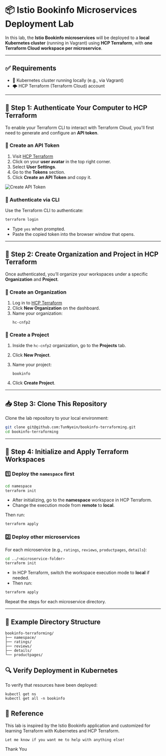 
# 📦 Istio Bookinfo Microservices Deployment Lab

In this lab, the **Istio Bookinfo microservices** will be deployed to a **local Kubernetes cluster** (running in Vagrant) using **HCP Terraform**, with **one Terraform Cloud workspace per microservice**.

---

## ✅ Requirements

- 🧩 Kubernetes cluster running locally (e.g., via Vagrant)
- 🌩️ HCP Terraform (Terraform Cloud) account

---

## 🔐 Step 1: Authenticate Your Computer to HCP Terraform

To enable your Terraform CLI to interact with Terraform Cloud, you'll first need to generate and configure an **API token**.

### 🔑 Create an API Token

1. Visit [HCP Terraform](https://app.terraform.io/)
2. Click on your **user avatar** in the top right corner.
3. Select **User Settings**.
4. Go to the **Tokens** section.
5. Click **Create an API Token** and copy it.

![Create API Token](https://github.com/user-attachments/assets/d057c73b-f14d-4a9e-b526-fdab33e43d24)

### 🔌 Authenticate via CLI

Use the Terraform CLI to authenticate:

```bash
terraform login
```

- Type `yes` when prompted.
- Paste the copied token into the browser window that opens.

---

## 🧱 Step 2: Create Organization and Project in HCP Terraform

Once authenticated, you’ll organize your workspaces under a specific **Organization** and **Project**.

### 🏢 Create an Organization

1. Log in to [HCP Terraform](https://app.terraform.io/)
2. Click **New Organization** on the dashboard.
3. Name your organization:  
   ```text
   hc-cnfp2
   ```


### 📁 Create a Project

1. Inside the `hc-cnfp2` organization, go to the **Projects** tab.
2. Click **New Project**.
3. Name your project:  
   ```text
   bookinfo
   ```


5. Click **Create Project**.

---

## 📥 Step 3: Clone This Repository

Clone the lab repository to your local environment:

```bash
git clone git@github.com:TunNyein/bookinfo-terraforming.git
cd bookinfo-terraforming
```

---

## 🚀 Step 4: Initialize and Apply Terraform Workspaces

### 1️⃣ Deploy the `namespace` first

```bash
cd namespace
terraform init
```

- After initializing, go to the **namespace** workspace in HCP Terraform.
- Change the execution mode from **remote** to **local**.

Then run:

```bash
terraform apply
```

### 2️⃣ Deploy other microservices

For each microservice (e.g., `ratings`, `reviews`, `productpages`, `details`):

```bash
cd ../<microservice-folder>
terraform init
```

- In HCP Terraform, switch the workspace execution mode to **local** if needed.
- Then run:

```bash
terraform apply
```

Repeat the steps for each microservice directory.

---

## 🧪 Example Directory Structure

```
bookinfo-terraforming/
├── namespace/
├── ratings/
├── reviews/
├── details/
└── productpages/
```
## 🔍 Verify Deployment in Kubernetes
To verify that resources have been deployed:

```
kubectl get ns
kubectl get all -n bookinfo

```
## 📘 Reference
This lab is inspired by the Istio Bookinfo application and customized for learning Terraform with Kubernetes and HCP Terraform.

```
Let me know if you want me to help with anything else!

```
Thank You
